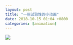 ```yaml
---
layout: post
title: "一些试验性的小动画"
date: 2018-10-15 01:04 +0800
categories: [animation]
---
```


![](http://wx4.sinaimg.cn/large/698f3196gy1fw95ie10pvg218g0xcgqb.gif)

